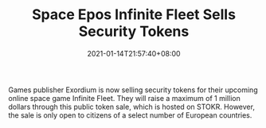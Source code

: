 ﻿---
title: "Space Epos Infinite Fleet Sells Security Tokens"
date: 2021-01-14T21:57:40+08:00
lastmod: 2021-01-14T16:45:40+08:00
draft: false
authors: ["Half-Dane"]
description: "Games publisher Exordium is now selling security tokens for their upcoming online space game Infinite Fleet. They will raise a maximum of 1 million dollars through this public token sale, which is hosted on STOKR. However, the sale is only open to citizens of a select number of European countries."
featuredImage: "space-epos-infinite-fleet-sells-security-tokens.png"
tags: ["Virtual World","Play to Earn"]
categories: ["news"]
news: ["Virtual World"]
weight: 
lightgallery: true
pinned: false
recommend: false
recommend1: false
---

Games publisher Exordium is now selling security tokens for their upcoming online space game Infinite Fleet. They will raise a maximum of 1 million dollars through this public token sale, which is hosted on STOKR. However, the sale is only open to citizens of a select number of European countries.

<!--more-->


